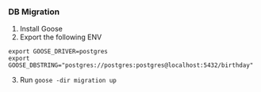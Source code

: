 ### DB Migration
1. Install Goose
2. Export the following ENV
```
export GOOSE_DRIVER=postgres 
export GOOSE_DBSTRING="postgres://postgres:postgres@localhost:5432/birthday" 
```
3. Run `goose -dir migration up`